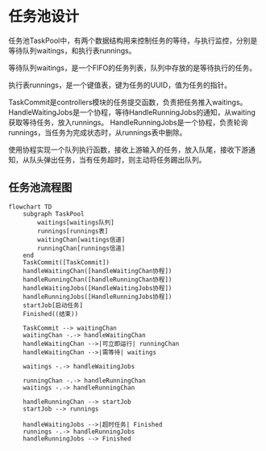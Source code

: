 # 任务池设计

任务池TaskPool中，有两个数据结构用来控制任务的等待，与执行监控，分别是等待队列waitings，和执行表runnings。

等待队列waitings，是一个FIFO的任务列表，队列中存放的是等待执行的任务。

执行表runnings，是一个键值表，键为任务的UUID，值为任务的指针。

TaskCommit是controllers模块的任务提交函数，负责把任务推入waitings。
HandleWaitingJobs是一个协程，等待HandleRunningJobs的通知，从waiting获取等待任务，放入runnings。
HandleRunningJobs是一个协程，负责轮询runnings，当任务为完成状态时，从runnings表中删除。

使用协程实现一个队列执行函数，接收上游输入的任务，放入队尾，接收下游通知，从队头弹出任务，当有任务超时，则主动将任务踢出队列。

## 任务池流程图

```mermaid
flowchart TD
    subgraph TaskPool
        waitings[waitings队列]
        runnings[runnings表]
        waitingChan[waitings信道]
        runningChan[runnings信道]
    end
    TaskCommit([TaskCommit])
    handleWaitingChan([handleWaitingChan协程])
    handleRunningChan([handleRunningChan协程])
    handleWaitingJobs([HandleWaitingJobs协程])
    handleRunningJobs([HandleRunningJobs协程])
    startJob[启动任务]
    Finished((结束))

    TaskCommit --> waitingChan
    waitingChan -.-> handleWaitingChan
    handleWaitingChan -->|可立即运行| runningChan
    handleWaitingChan -->|需等待| waitings
 
    waitings -.-> handleWaitingJobs
    
    runningChan -.-> handleRunningChan
    waitings -.-> handleRunningChan

    handleRunningChan --> startJob
    startJob --> runnings

    handleWaitingJobs -->|超时任务| Finished
    runnings -.-> handleRunningJobs
    handleRunningJobs --> Finished
```

